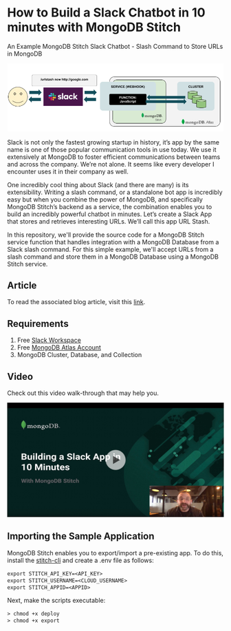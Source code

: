 # How to Build a Slack Chatbot in 10 minutes with MongoDB Stitch
An Example MongoDB Stitch Slack Chatbot - Slash Command to Store URLs in MongoDB

![MongoDB Stitch Slack App Flow Example](https://github.com/mrlynn/mongodb-stitch-slack-urlstash/blob/master/images/slack-mongodb-stitch.png?raw=true "MongoDB Stitch Slack App Flow Diagram")

Slack is not only the fastest growing startup in history, it’s app by the same name is one of those popular communication tools in use today. We use it extensively at MongoDB to foster efficient communications between teams and across the company. We’re not alone. It seems like every developer I encounter uses it in their company as well. 

One incredibly cool thing about Slack (and there are many) is its extensibility. Writing a slash command, or a standalone bot app is incredibly easy but when you combine the power of MongoDB, and specifically MongoDB Stitch’s backend as a service, the combination enables you to build an incredibly powerful chatbot in minutes. Let’s create a Slack App that stores and retrieves interesting URLs. We’ll call this app URL Stash.

In this repository, we'll provide the source code for a MongoDB Stitch service function that handles integration with a MongoDB Database from a Slack slash command. For this simple example, we'll accept URLs from a slash command and store them in a MongoDB Database using a MongoDB Stitch service.

## Article
To read the associated blog article, visit this [link](https://mongodb.com/blog/how-to-build-a-slack-chatbot-in-mongodb-stitch).

## Requirements
1. Free [Slack Workspace](https://slack.com/get-started)
1. Free [MongoDB Atlas Account](http://cloud.mongodb.com)
1. MongoDB Cluster, Database, and Collection

## Video
Check out this video walk-through that may help you.

[![Building a Slack App in 10 Minutes with MongoDB Stitch](https://github.com/mrlynn/mongodb-stitch-slack-urlstash/blob/master/images/slack-stich-cover.jpg?raw=true)](https://www.youtube.com/watch?v=FLSvZ2WmYzc)

## Importing the Sample Application
MongoDB Stitch enables you to export/import a pre-existing app. To do this, install the [stitch-cli](https://www.npmjs.com/package/mongodb-stitch-cli) and create a .env file as follows:

```
export STITCH_API_KEY=<API_KEY>
export STITCH_USERNAME=<CLOUD_USERNAME>
export STITCH_APPID=<APPID>
```

Next, make the scripts executable:

```
> chmod +x deploy
> chmod +x export
```
